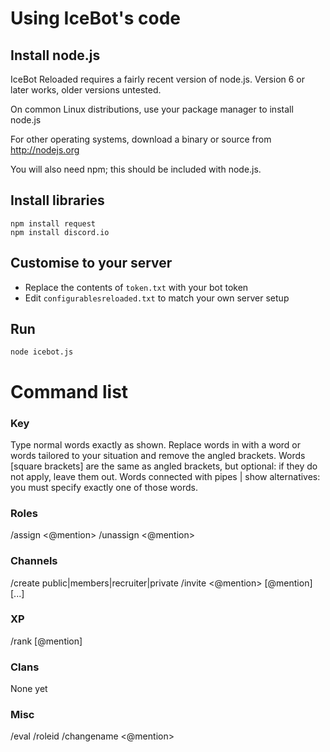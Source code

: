 # Using IceBot's code

## Install node.js
IceBot Reloaded requires a fairly recent version of node.js. Version 6 or later works, older versions untested.

On common Linux distributions, use your package manager to install node.js

For other operating systems, download a binary or source from http://nodejs.org

You will also need npm; this should be included with node.js.

## Install libraries
    npm install request
    npm install discord.io
    
## Customise to your server
- Replace the contents of `token.txt` with your bot token
- Edit `configurablesreloaded.txt` to match your own server setup

## Run
    node icebot.js

# Command list

### Key
Type normal words exactly as shown. Replace words in <angle brackets> with a word or words tailored to your situation and remove the angled brackets. Words [square brackets] are the same as angled brackets, but optional: if they do not apply, leave them out. Words connected with pipes | show alternatives: you must specify exactly one of those words.

### Roles
/assign <@mention> <ROLE NAME>
/unassign <@mention> <ROLE NAME>

### Channels
/create public|members|recruiter|private <CHANNEL NAME>
/invite <@mention> [@mention] [...]

### XP
/rank [@mention]

### Clans
None yet

### Misc
/eval <JS COMMAND>
/roleid <ROLE NAME>
/changename <@mention> <New name>
